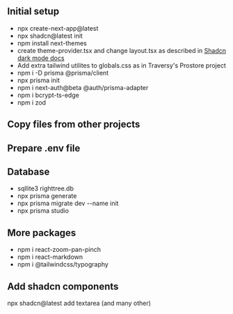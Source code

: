 ## Initial setup

- npx create-next-app@latest
- npx shadcn@latest init
- npm install next-themes
- create theme-provider.tsx and change layout.tsx as described in [Shadcn dark mode docs](https://ui.shadcn.com/docs/dark-mode/next)
- Add extra tailwind utilites to globals.css as in Traversy's Prostore project
- npm i -D prisma @prisma/client
- npx prisma init
- npm i next-auth@beta @auth/prisma-adapter
- npm i bcrypt-ts-edge
- npm i zod

## Copy files from other projects

## Prepare .env file

## Database

- sqllite3 righttree.db
- npx prisma generate
- npx prisma migrate dev --name init
- npx prisma studio

## More packages

- npm i react-zoom-pan-pinch
- npm i react-markdown
- npm i @tailwindcss/typography

## Add shadcn components

npx shadcn@latest add textarea (and many other)
